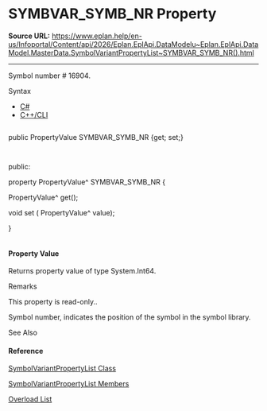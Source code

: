 # SYMBVAR_SYMB_NR Property

**Source URL:** https://www.eplan.help/en-us/Infoportal/Content/api/2026/Eplan.EplApi.DataModelu~Eplan.EplApi.DataModel.MasterData.SymbolVariantPropertyList~SYMBVAR_SYMB_NR().html

---

Symbol number # 16904.

Syntax

- [C#](#i-syntax-CS)
- [C++/CLI](#i-syntax-CPP2005)

```
```
public PropertyValue SYMBVAR_SYMB_NR {get; set;}
```
```

```
```
public:
property PropertyValue^ SYMBVAR_SYMB_NR {
   PropertyValue^ get();
   void set (    PropertyValue^ value);
}
```
```

#### Property Value

Returns property value of type System.Int64.

Remarks

This property is read-only..

Symbol number, indicates the position of the symbol in the symbol library.



See Also

#### Reference

[SymbolVariantPropertyList Class](Eplan.EplApi.DataModelu~Eplan.EplApi.DataModel.MasterData.SymbolVariantPropertyList.html)
  
[SymbolVariantPropertyList Members](Eplan.EplApi.DataModelu~Eplan.EplApi.DataModel.MasterData.SymbolVariantPropertyList_members.html)
  
[Overload List](Eplan.EplApi.DataModelu~Eplan.EplApi.DataModel.MasterData.SymbolVariantPropertyList~SYMBVAR_SYMB_NR.html)